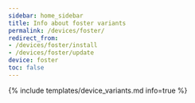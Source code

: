 ```yaml
---
sidebar: home_sidebar
title: Info about foster variants
permalink: /devices/foster/
redirect_from:
- /devices/foster/install
- /devices/foster/update
device: foster
toc: false
---
```

{% include templates/device_variants.md info=true %}
